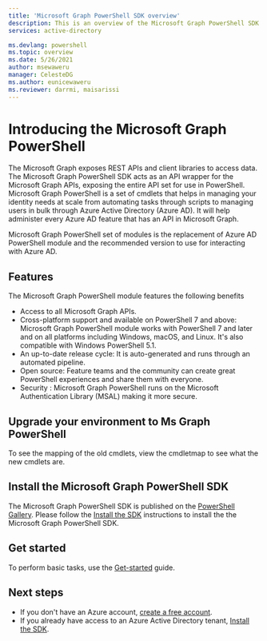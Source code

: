 ```yaml
---
title: 'Microsoft Graph PowerShell SDK overview'
description: This is an overview of the Microsoft Graph PowerShell SDK.
services: active-directory

ms.devlang: powershell
ms.topic: overview
ms.date: 5/26/2021
author: msewaweru
manager: CelesteDG
ms.author: eunicewaweru
ms.reviewer: darrmi, maisarissi
---
```

# Introducing the Microsoft Graph PowerShell

The Microsoft Graph exposes REST APIs and client libraries to access data. The Microsoft Graph PowerShell SDK acts as an API wrapper for the Microsoft Graph APIs, exposing the entire API set for use in PowerShell. 
Microsoft Graph PowerShell is a set of cmdlets that helps in managing your identity needs at scale from automating tasks through scripts to managing users in bulk through Azure Active Directory (Azure AD).
It will help administer every Azure AD feature that has an API in Microsoft Graph.

Microsoft Graph PowerShell set of modules is the replacement of Azure AD PowerShell module and the recommended version to use for interacting with Azure AD.

## Features

The Microsoft Graph PowerShell module features the following benefits

- Access to all Microsoft Graph APIs.
- Cross-platform support and available on PowerShell 7 and above: Microsoft Graph PowerShell module works with PowerShell 7 and later and on all platforms including Windows, macOS, and Linux. It's also compatible with Windows PowerShell 5.1.
- An up-to-date release cycle: It is auto-generated and runs through an automated pipeline.
- Open source: Feature teams and the community can create great PowerShell experiences and share them with everyone.
- Security : Microsoft Graph PowerShell runs on the Microsoft Authentication Library (MSAL) making it more secure.

## Upgrade your environment to Ms Graph PowerShell

To see the mapping of the old cmdlets, view the cmdletmap to see what the new cmdlets are.

## Install the Microsoft Graph PowerShell SDK

The Microsoft Graph PowerShell SDK is published on the [PowerShell Gallery](https://www.powershellgallery.com/packages/Microsoft.Graph). Please follow the [Install the SDK](/graph/powershell/installation) instructions to install the the Microsoft Graph PowerShell SDK.

## Get started

To perform basic tasks, use the [Get-started](/graph/powershell/get-started) guide.

## Next steps

- If you don't have an Azure account, [create a free account](https://azure.microsoft.com/en-us/free/?WT.mc_id=A261C142F).
- If you already have access to an Azure Active Directory tenant, [Install the SDK](/graph/powershell/installation).

